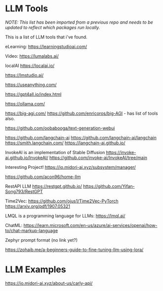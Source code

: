 # LLM Tools

*NOTE: This list has been imported from a previous repo and needs to be updated to reflect which packages run locally.*

This is a list of LLM tools that i've found.

eLearning: https://learningstudioai.com/ 

Video: https://lumalabs.ai/ 

localAI https://localai.io/ 

https://lmstudio.ai/

https://useanything.com/

https://gpt4all.io/index.html 

https://ollama.com/

https://big-agi.com/
https://github.com/enricoros/big-AGI  - has list of tools also.

https://github.com/oobabooga/text-generation-webui 

https://github.com/langchain-ai 
https://github.com/langchain-ai/langchain
https://smith.langchain.com/ 
https://langchain-ai.github.io/


InvokeAI is an implementation of Stable Diffusion 
https://invoke-ai.github.io/InvokeAI/ 
https://github.com/invoke-ai/InvokeAI/tree/main 

Interesting Project! https://io.midori-ai.xyz/subsystem/manager/ 

https://github.com/acon96/home-llm

RestAPI LLM https://restgpt.github.io/ 
https://github.com/Yifan-Song793/RestGPT

Time2Vec: https://github.com/ojus1/Time2Vec-PyTorch
https://arxiv.org/pdf/1907.05321 

LMQL is a programming language for LLMs: https://lmql.ai/  


ChatML: https://learn.microsoft.com/en-us/azure/ai-services/openai/how-to/chat-markup-language 


Zephyr prompt format  (no link yet?)

https://zohaib.me/a-beginners-guide-to-fine-tuning-llm-using-lora/


# LLM Examples

https://io.midori-ai.xyz/about-us/carly-api/
